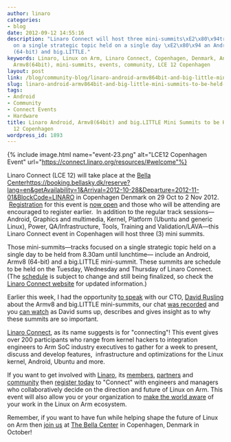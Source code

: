 ```yaml
---
author: linaro
categories:
- blog
date: 2012-09-12 14:55:16
description: "Linaro Connect will host three mini-summits\xE2\x80\x94tracks focused
  on a single strategic topic held on a single day \xE2\x80\x94 an Android, Armv8
  (64-bit) and big.LITTLE."
keywords: Linaro, Linux on Arm, Linaro Connect, Copenhagen, Denmark, Android, big.LITTLE,
  Armv8(64bit), mini-summits, events, community, LCE 12 Copenhagen
layout: post
link: /blog/community-blog/linaro-android-armv864bit-and-big-little-mini-summits-to-be-held-at-lce-12-copenhagen/
slug: linaro-android-armv864bit-and-big-little-mini-summits-to-be-held-at-lce-12-copenhagen
tags:
- Android
- Community
- Connect Events
- Hardware
title: Linaro Android, Armv8(64bit) and big.LITTLE Mini Summits to be Held at LCE
  12 Copenhagen
wordpress_id: 1893
---
```


{% include image.html name="event-23.png" alt="LCE12 Copenhagen Event" url="https://connect.linaro.org/resources/#welcome"%}

Linaro Connect (LCE 12) will take place at the [Bella Center]()https://booking.bellasky.dk/reserve?lang=en&getAvailability=1&Arrival=2012-10-28&Departure=2012-11-01&BlockCode=LINARO in Copenhagen Denmark on 29 Oct to 2 Nov 2012.  [Registration](https://connect.linaro.org/register/) for this event is [now open](https://connect.linaro.org/register/) and those who will be attending are encouraged to register earlier.  In addition to the regular track sessions—Android, Graphics and multimedia, Kernel, Platform (Ubuntu and generic Linux), Power, QA/Infrastructure, Tools, Training and Validation/LAVA—this Linaro Connect event in Copenhagen will host three (3) mini summits.

Those mini-summits—tracks focused on a single strategic topic held on a single day to be held from 8.30am until lunchtime— include an Android, Armv8 (64-bit) and a big.LITTLE mini-summit. These summits are schedule to be held on the Tuesday, Wednesday and Thursday of Linaro Connect. (The [schedule](https://connect.linaro.org/resources/#schedule) is subject to change and still being finalized, so check the [Linaro Connect website](https://connect.linaro.org/resources/) for updated information.)

Earlier this week, I had the opportunity [to speak](http://www.youtube.com/watch?v=sov5c2FSlkc&feature=plcp) with our CTO, [David Rusling](/about/) about the Armv8 and big.LITTLE mini-summits, our chat [was recorded](http://www.youtube.com/watch?v=sov5c2FSlkc&feature=plcp) and you [can watch](http://www.youtube.com/watch?v=sov5c2FSlkc&feature=plcp) as David sums up, describes and gives insight as to why these summits are so important.

[Linaro Connect](https://connect.linaro.org/resources/#welcome), as its name suggests is for "connecting"! This event gives over 200 participants who range from kernel hackers to integration engineers to Arm SoC industry executives to gather for a week to present, discuss and develop features,  infrastructure and optimizations for the Linux kernel, Android, Ubuntu and more.

If you want to get involved with [Linaro](/), its [members](/membership/), [partners](/membership/) and [community](/leg/) then [register today](https://connect.linaro.org/register/) to "Connect" with engineers and managers who collaboratively decide on the direction and future of Linux on Arm. This event will also allow you or your organization to [make the world aware](https://connect.linaro.org/resources/#socializing) of your work in the Linux on Arm ecosystem.

Remember, if you want to have fun while helping shape the future of Linux on Arm then [join us](https://connect.linaro.org/resources/#welcome) at [The Bella Center](https://connect.linaro.org/resources/#location) in Copenhagen, Denmark in October!